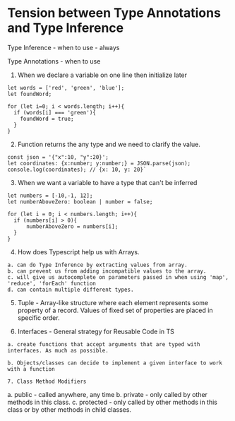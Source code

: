 # Tension between Type Annotations and Type Inference

Type Inference - when to use - always

Type Annotations - when to use

1.  When we declare a variable on one line then initialize later
```
let words = ['red', 'green', 'blue'];
let foundWord;

for (let i=0; i < words.length; i++){
  if (words[i] === 'green'){
    foundWord = true;
  }
}
```

2.  Function returns the any type and we need to clarify the value.
```
const json = '{"x":10, "y":20}';
let coordinates: {x:number; y:number;} = JSON.parse(json);
console.log(coordinates); // {x: 10, y: 20}`
```    

3.  When we want a variable to have a type that can't be inferred
```    
let numbers = [-10,-1, 12];
let numberAboveZero: boolean | number = false;

for (let i = 0; i < numbers.length; i++){
  if (numbers[i] > 0){
      numberAboveZero = numbers[i];
  }
}
```
4. How does Typescript help us with Arrays.
```
a. can do Type Inference by extracting values from array.
b. can prevent us from adding incompatible values to the array.
c. will give us autocomplete on parameters passed in when using 'map', 'reduce', 'forEach' function 
d. can contain multiple different types.
```

5. Tuple - Array-like structure where each element represents some property of a record. Values of fixed set of properties are placed in specific order.

6. Interfaces - General strategy for Reusable Code in TS
```
a. create functions that accept arguments that are typed with interfaces. As much as possible.

b. Objects/classes can decide to implement a given interface to work with a function

7. Class Method Modifiers
```
a. public - called anywhere, any time
b. private - only called by other methods in this class.
c. protected - only called by other methods in this class or by other methods in child classes.
``` 